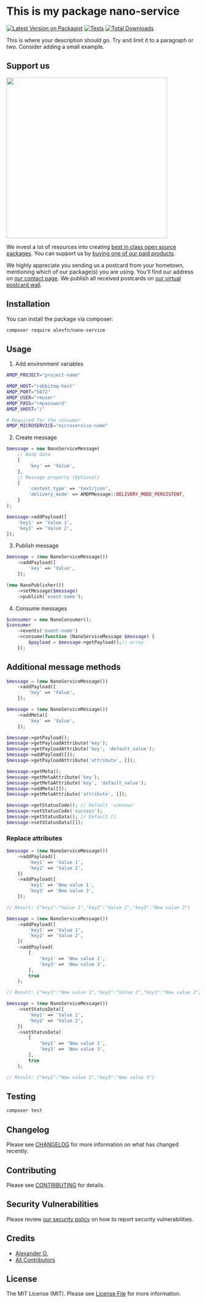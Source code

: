 # This is my package nano-service

[![Latest Version on Packagist](https://img.shields.io/packagist/v/alexfn/nano-service.svg?style=flat-square)](https://packagist.org/packages/alexfn/nano-service)
[![Tests](https://img.shields.io/github/actions/workflow/status/alexfn/nano-service/run-tests.yml?branch=main&label=tests&style=flat-square)](https://github.com/alexfn/nano-service/actions/workflows/run-tests.yml)
[![Total Downloads](https://img.shields.io/packagist/dt/alexfn/nano-service.svg?style=flat-square)](https://packagist.org/packages/alexfn/nano-service)

This is where your description should go. Try and limit it to a paragraph or two. Consider adding a small example.

## Support us

[<img src="https://github-ads.s3.eu-central-1.amazonaws.com/nano-service.jpg?t=1" width="419px" />](https://spatie.be/github-ad-click/nano-service)

We invest a lot of resources into creating [best in class open source packages](https://spatie.be/open-source). You can support us by [buying one of our paid products](https://spatie.be/open-source/support-us).

We highly appreciate you sending us a postcard from your hometown, mentioning which of our package(s) you are using. You'll find our address on [our contact page](https://spatie.be/about-us). We publish all received postcards on [our virtual postcard wall](https://spatie.be/open-source/postcards).

## Installation

You can install the package via composer:

```bash
composer require alexfn/nano-service
```

## Usage

1. Add environment variables

```bash
AMQP_PROJECT="project-name"

AMQP_HOST="rabbitmq-host"
AMQP_PORT="5672"
AMQP_USER="rmuser"
AMQP_PASS="rmpassword"
AMQP_VHOST="/"

# Required for the consumer
AMQP_MICROSERVICE="microservice-name"
```

2. Create message

```php
$message = new NanoServiceMessage(
    // Body data
    [
        'key' => 'Value',
    ],
    // Message property (Optional)
    [
        'content_type' => 'text/json',
        'delivery_mode' => AMQPMessage::DELIVERY_MODE_PERSISTENT,
    ]
);

$message->addPayload([
    'key1' => 'Value 1',
    'key2' => 'Value 2',
]);
```

3. Publish message

```php
$message = (new NanoServiceMessage())
    ->addPayload([
        'key' => 'Value',
    ]);

(new NanoPublisher())
    ->setMessage($message)
    ->publish('event-name');
```

4. Consume messages

```php
$consumer = new NanoConsumer();
$consumer
    ->events('event-name')
    ->consume(function (NanoServiceMessage $message) {
        $payload = $message->getPayload();// array
    });
```

## Additional message methods

```php
$message = (new NanoServiceMessage())
    ->addPayload([
        'key' => 'Value',
    ]);
```

```php
$message = (new NanoServiceMessage())
    ->addMeta([
        'key' => 'Value',
    ]);
```

```php
$message->getPayload();
$message->getPayloadAttribute('key');
$message->getPayloadAttribute('key', 'default_value');
$message->addPayload([]);
$message->getPayloadAttribute('attribute', []);

$message->getMeta();
$message->getMetaAttribute('key');
$message->getMetaAttribute('key', 'default_value');
$message->addMeta([]);
$message->getMetaAttribute('attribute', []);

$message->getStatusCode(); // Default 'unknown'
$message->setStatusCode('success');
$message->getStatusData(); // Default []
$message->setStatusData([]);
```

### Replace attributes
```php
$message = (new NanoServiceMessage())
    ->addPayload([
        'key1' => 'Value 1',
        'key2' => 'Value 2',
    ])
    ->addPayload([
        'key1' => 'New value 1',
        'key3' => 'New value 3',
    ]);

// Result: {"key1":"Value 1","key2":"Value 2","key3":"New value 3"}
```

```php
$message = (new NanoServiceMessage())
    ->addPayload([
        'key1' => 'Value 1',
        'key2' => 'Value 2',
    ])
    ->addPayload(
        [
            'key1' => 'New value 1',
            'key3' => 'New value 3',
        ],
        true
    );

// Result: {"key1":"New value 1","key2":"Value 2","key3":"New value 3"}
```

```php
$message = (new NanoServiceMessage())
    ->setStatusData([
        'key1' => 'Value 1',
        'key2' => 'Value 2',
    ])
    ->setStatusData(
        [
            'key1' => 'New value 1',
            'key3' => 'New value 3',
        ],
        true
    );

// Result: {"key1":"New value 1","key3":"New value 3"}
```

## Testing

```bash
composer test
```

## Changelog

Please see [CHANGELOG](CHANGELOG.md) for more information on what has changed recently.

## Contributing

Please see [CONTRIBUTING](https://github.com/spatie/.github/blob/main/CONTRIBUTING.md) for details.

## Security Vulnerabilities

Please review [our security policy](../../security/policy) on how to report security vulnerabilities.

## Credits

- [Alexander O.](https://github.com/AlexFN)
- [All Contributors](../../contributors)

## License

The MIT License (MIT). Please see [License File](LICENSE.md) for more information.
